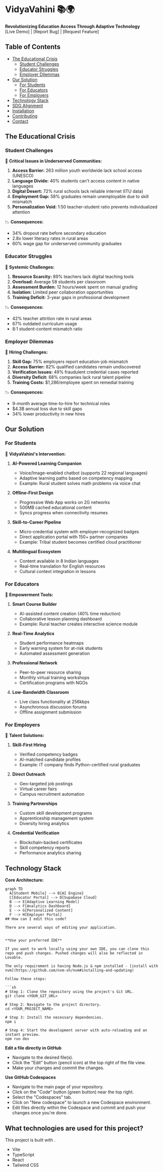 # VidyaVahini 📚🌍  
**Revolutionizing Education Access Through Adaptive Technology**  
[Live Demo] | [Report Bug] | [Request Feature]

## Table of Contents
- [The Educational Crisis](#the-educational-crisis)
  - [Student Challenges](#student-challenges)
  - [Educator Struggles](#educator-struggles)
  - [Employer Dilemmas](#employer-dilemmas)
- [Our Solution](#our-solution)
  - [For Students](#for-students)
  - [For Educators](#for-educators)
  - [For Employers](#for-employers)
- [Technology Stack](#technology-stack)
- [SDG Alignment](#sdg-alignment)
- [Installation](#installation)
- [Contributing](#contributing)
- [Contact](#contact)

## The Educational Crisis
### Student Challenges
🚨 **Critical Issues in Underserved Communities:**
1. **Access Barrier:** 263 million youth worldwide lack school access (UNESCO)
2. **Language Divide:** 40% students can't access content in native languages
3. **Digital Desert:** 72% rural schools lack reliable internet (ITU data)
4. **Employment Gap:** 58% graduates remain unemployable due to skill mismatch
5. **Personalization Void:** 1:50 teacher-student ratio prevents individualized attention

📉 **Consequences:**
- 34% dropout rate before secondary education
- 2.8x lower literacy rates in rural areas
- 60% wage gap for underserved community graduates

### Educator Struggles
🚨 **Systemic Challenges:**
1. **Resource Scarcity:** 89% teachers lack digital teaching tools
2. **Overload:** Average 58 students per classroom
3. **Assessment Burden:** 12 hours/week spent on manual grading
4. **Isolation:** Limited peer collaboration opportunities
5. **Training Deficit:** 3-year gaps in professional development

📉 **Consequences:**
- 42% teacher attrition rate in rural areas
- 67% outdated curriculum usage
- 8:1 student-content mismatch ratio

### Employer Dilemmas
🚨 **Hiring Challenges:**
1. **Skill Gap:** 75% employers report education-job mismatch
2. **Access Barrier:** 82% qualified candidates remain undiscovered
3. **Verification Issues:** 49% fraudulent credential cases reported
4. **Diversity Deficit:** 68% companies lack rural talent pipeline
5. **Training Costs:** $1,286/employee spent on remedial training

📉 **Consequences:**
- 9-month average time-to-hire for technical roles
- $4.3B annual loss due to skill gaps
- 34% lower productivity in new hires

## Our Solution
### For Students
🎯 **VidyaVahini's Intervention:**
1. **AI-Powered Learning Companion**
   - Voice/Image-enabled chatbot (supports 22 regional languages)
   - Adaptive learning paths based on competency mapping
   - Example: Rural student solves math problems via voice chat

2. **Offline-First Design**
   - Progressive Web App works on 2G networks
   - 500MB cached educational content
   - Syncs progress when connectivity resumes

3. **Skill-to-Career Pipeline**
   - Micro-credential system with employer-recognized badges
   - Direct application portal with 150+ partner companies
   - Example: Tribal student becomes certified cloud practitioner

4. **Multilingual Ecosystem**
   - Content available in 8 Indian languages
   - Real-time translation for English resources
   - Cultural context integration in lessons

### For Educators
🎯 **Empowerment Tools:**
1. **Smart Course Builder**
   - AI-assisted content creation (40% time reduction)
   - Collaborative lesson planning dashboard
   - Example: Rural teacher creates interactive science module

2. **Real-Time Analytics**
   - Student performance heatmaps
   - Early warning system for at-risk students
   - Automated assessment generation

3. **Professional Network**
   - Peer-to-peer resource sharing
   - Monthly virtual training workshops
   - Certification programs with NGOs

4. **Low-Bandwidth Classroom**
   - Live class functionality at 256kbps
   - Asynchronous discussion forums
   - Offline assignment submission

### For Employers
🎯 **Talent Solutions:**
1. **Skill-First Hiring**
   - Verified competency badges
   - AI-matched candidate profiles
   - Example: IT company finds Python-certified rural graduates

2. **Direct Outreach**
   - Geo-targeted job postings
   - Virtual career fairs
   - Campus recruitment automation

3. **Training Partnerships**
   - Custom skill development programs
   - Apprenticeship management system
   - Diversity hiring analytics

4. **Credential Verification**
   - Blockchain-backed certificates
   - Skill competency reports
   - Performance analytics sharing

## Technology Stack
**Core Architecture:**
```mermaid
graph TD
  A[Student Mobile] --> B{AI Engine}
  C[Educator Portal] --> D[Supabase Cloud]
  B --> E[Adaptive Learning Model]
  D --> F[Analytics Dashboard]
  E --> G[Personalized Content]
  F --> H[Employer Portal]
## How can I edit this code?

There are several ways of editing your application.


**Use your preferred IDE**

If you want to work locally using your own IDE, you can clone this repo and push changes. Pushed changes will also be reflected in Lovable.

The only requirement is having Node.js & npm installed - [install with nvm](https://github.com/nvm-sh/nvm#installing-and-updating)

Follow these steps:

```sh
# Step 1: Clone the repository using the project's Git URL.
git clone <YOUR_GIT_URL>

# Step 2: Navigate to the project directory.
cd <YOUR_PROJECT_NAME>

# Step 3: Install the necessary dependencies.
npm i

# Step 4: Start the development server with auto-reloading and an instant preview.
npm run dev
```

**Edit a file directly in GitHub**

- Navigate to the desired file(s).
- Click the "Edit" button (pencil icon) at the top right of the file view.
- Make your changes and commit the changes.

**Use GitHub Codespaces**

- Navigate to the main page of your repository.
- Click on the "Code" button (green button) near the top right.
- Select the "Codespaces" tab.
- Click on "New codespace" to launch a new Codespace environment.
- Edit files directly within the Codespace and commit and push your changes once you're done.

## What technologies are used for this project?

This project is built with .

- Vite
- TypeScript
- React
- Tailwind CSS
